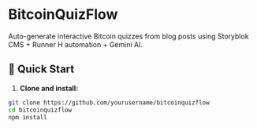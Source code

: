 # BitcoinQuizFlow

Auto-generate interactive Bitcoin quizzes from blog posts using Storyblok CMS + Runner H automation + Gemini AI.

## 🚀 Quick Start

1. **Clone and install:**

```bash
git clone https://github.com/yourusername/bitcoinquizflow
cd bitcoinquizflow
npm install
```